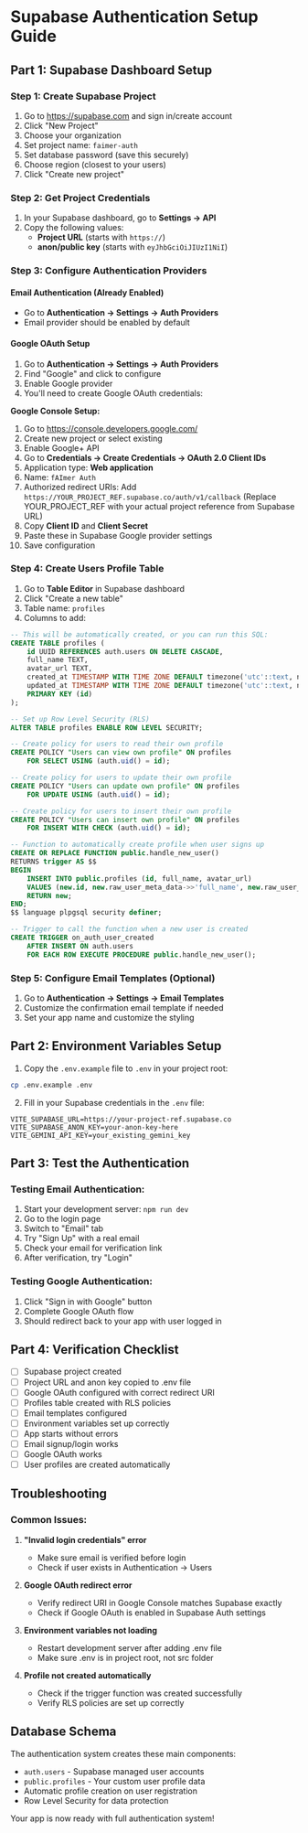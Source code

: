 # Supabase Authentication Setup Guide

## Part 1: Supabase Dashboard Setup

### Step 1: Create Supabase Project

1. Go to https://supabase.com and sign in/create account
2. Click "New Project"
3. Choose your organization
4. Set project name: `faimer-auth`
5. Set database password (save this securely)
6. Choose region (closest to your users)
7. Click "Create new project"

### Step 2: Get Project Credentials

1. In your Supabase dashboard, go to **Settings → API**
2. Copy the following values:
   - **Project URL** (starts with `https://`)
   - **anon/public key** (starts with `eyJhbGciOiJIUzI1NiI`)

### Step 3: Configure Authentication Providers

#### Email Authentication (Already Enabled)

- Go to **Authentication → Settings → Auth Providers**
- Email provider should be enabled by default

#### Google OAuth Setup

1. Go to **Authentication → Settings → Auth Providers**
2. Find "Google" and click to configure
3. Enable Google provider
4. You'll need to create Google OAuth credentials:

**Google Console Setup:**

1. Go to https://console.developers.google.com/
2. Create new project or select existing
3. Enable Google+ API
4. Go to **Credentials → Create Credentials → OAuth 2.0 Client IDs**
5. Application type: **Web application**
6. Name: `fAImer Auth`
7. Authorized redirect URIs: Add `https://YOUR_PROJECT_REF.supabase.co/auth/v1/callback`
   (Replace YOUR_PROJECT_REF with your actual project reference from Supabase URL)
8. Copy **Client ID** and **Client Secret**
9. Paste these in Supabase Google provider settings
10. Save configuration

### Step 4: Create Users Profile Table

1. Go to **Table Editor** in Supabase dashboard
2. Click "Create a new table"
3. Table name: `profiles`
4. Columns to add:

```sql
-- This will be automatically created, or you can run this SQL:
CREATE TABLE profiles (
    id UUID REFERENCES auth.users ON DELETE CASCADE,
    full_name TEXT,
    avatar_url TEXT,
    created_at TIMESTAMP WITH TIME ZONE DEFAULT timezone('utc'::text, now()) NOT NULL,
    updated_at TIMESTAMP WITH TIME ZONE DEFAULT timezone('utc'::text, now()) NOT NULL,
    PRIMARY KEY (id)
);

-- Set up Row Level Security (RLS)
ALTER TABLE profiles ENABLE ROW LEVEL SECURITY;

-- Create policy for users to read their own profile
CREATE POLICY "Users can view own profile" ON profiles
    FOR SELECT USING (auth.uid() = id);

-- Create policy for users to update their own profile
CREATE POLICY "Users can update own profile" ON profiles
    FOR UPDATE USING (auth.uid() = id);

-- Create policy for users to insert their own profile
CREATE POLICY "Users can insert own profile" ON profiles
    FOR INSERT WITH CHECK (auth.uid() = id);

-- Function to automatically create profile when user signs up
CREATE OR REPLACE FUNCTION public.handle_new_user()
RETURNS trigger AS $$
BEGIN
    INSERT INTO public.profiles (id, full_name, avatar_url)
    VALUES (new.id, new.raw_user_meta_data->>'full_name', new.raw_user_meta_data->>'avatar_url');
    RETURN new;
END;
$$ language plpgsql security definer;

-- Trigger to call the function when a new user is created
CREATE TRIGGER on_auth_user_created
    AFTER INSERT ON auth.users
    FOR EACH ROW EXECUTE PROCEDURE public.handle_new_user();
```

### Step 5: Configure Email Templates (Optional)

1. Go to **Authentication → Settings → Email Templates**
2. Customize the confirmation email template if needed
3. Set your app name and customize the styling

## Part 2: Environment Variables Setup

1. Copy the `.env.example` file to `.env` in your project root:

```bash
cp .env.example .env
```

2. Fill in your Supabase credentials in the `.env` file:

```env
VITE_SUPABASE_URL=https://your-project-ref.supabase.co
VITE_SUPABASE_ANON_KEY=your-anon-key-here
VITE_GEMINI_API_KEY=your_existing_gemini_key
```

## Part 3: Test the Authentication

### Testing Email Authentication:

1. Start your development server: `npm run dev`
2. Go to the login page
3. Switch to "Email" tab
4. Try "Sign Up" with a real email
5. Check your email for verification link
6. After verification, try "Login"

### Testing Google Authentication:

1. Click "Sign in with Google" button
2. Complete Google OAuth flow
3. Should redirect back to your app with user logged in

## Part 4: Verification Checklist

- [ ] Supabase project created
- [ ] Project URL and anon key copied to .env file
- [ ] Google OAuth configured with correct redirect URI
- [ ] Profiles table created with RLS policies
- [ ] Email templates configured
- [ ] Environment variables set up correctly
- [ ] App starts without errors
- [ ] Email signup/login works
- [ ] Google OAuth works
- [ ] User profiles are created automatically

## Troubleshooting

### Common Issues:

1. **"Invalid login credentials" error**

   - Make sure email is verified before login
   - Check if user exists in Authentication → Users

2. **Google OAuth redirect error**

   - Verify redirect URI in Google Console matches Supabase exactly
   - Check if Google OAuth is enabled in Supabase Auth settings

3. **Environment variables not loading**

   - Restart development server after adding .env file
   - Make sure .env is in project root, not src folder

4. **Profile not created automatically**
   - Check if the trigger function was created successfully
   - Verify RLS policies are set up correctly

## Database Schema

The authentication system creates these main components:

- `auth.users` - Supabase managed user accounts
- `public.profiles` - Your custom user profile data
- Automatic profile creation on user registration
- Row Level Security for data protection

Your app is now ready with full authentication system!

